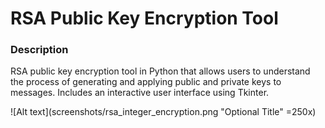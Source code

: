 # RSA Public Key Encryption Tool

### Description
RSA public key encryption tool in Python that allows users to understand the process of generating and applying public and private keys to messages. Includes an interactive user interface using Tkinter.

![Alt text](screenshots/rsa_integer_encryption.png "Optional Title" =250x)
